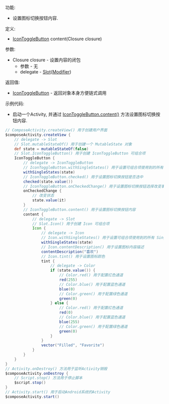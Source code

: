 功能:

+ 设置图标切换按钮内容.

定义:

+ [IconToggleButton](/API/UI/Compose/Widget/IconToggleButton/README.md) content(Closure closure)

参数:

+ Closure closure - 设置内容的闭包
    + 参数 - 无
    + delegate -
      [Slot](/API/UI/Compose/Slot/Slot/README.md)([Modifier](/API/UI/Compose/Modifier/Modifier/README.md))

返回值:

+ [IconToggleButton](/API/UI/Compose/Widget/IconToggleButton/README.md) - 返回对象本身方便链式调用

示例代码:

+ 启动一个Activity,
  并通过 [IconToggleButton.content()](/API/UI/Compose/Widget/IconToggleButton/README.md?id=content)
  方法设置图标切换按钮内容.

```groovy
// ComposeActivity.createView() 用于创建用户界面
$composeActivity.createView {
    // delegate -> Slot
    // Slot.mutableStateOf() 用于创建一个 MutableState 对象
    def state = mutableStateOf(false)
    // Slot.IconToggleButton() 用于创建 IconToggleButton 可组合项
    IconToggleButton {
        // delegate -> IconToggleButton
        // IconToggleButton.withSingleStates() 用于设置可组合项使用到的所有 SingleState
        withSingleStates(state)
        // IconToggleButton.checked() 用于设置图标切换按钮是否选中
        checked(state.value())
        // IconToggleButton.onCheckedChange() 用于设置图标切换按钮选择改变事件
        onCheckedChange {
            // 改变状态
            state.value(it)
        }
        // IconToggleButton.content() 用于设置图标切换按钮内容
        content {
            // delegate -> Slot
            // Slot.Icon() 用于创建 Icon 可组合项
            Icon {
                // delegate -> Icon
                // Icon.withSingleStates() 用于设置可组合项使用到的所有 SingleState
                withSingleStates(state)
                // Icon.contentDescription() 用于设置图标内容描述
                contentDescription("喜欢")
                // Icon.tint() 用于设置图标颜色
                tint {
                    // delegate -> Color
                    if (state.value()) {
                        // Color.red() 用于配置红色通道
                        red(255)
                        // Color.blue() 用于配置蓝色通道
                        blue(0)
                        // Color.green() 用于配置绿色通道
                        green(0)
                    } else {
                        // Color.red() 用于配置红色通道
                        red(0)
                        // Color.blue() 用于配置蓝色通道
                        blue(255)
                        // Color.green() 用于配置绿色通道
                        green(0)
                    }
                }
                vector("Filled", "Favorite")
            }
        }
    }
}
// Activity.onDestroy() 方法用于监听Activity销毁
$composeActivity.onDestroy {
    // Script.stop() 方法用于停止脚本
    $script.stop()
}
// Activity.start() 用于启动Android系统的Activity
$composeActivity.start()
```